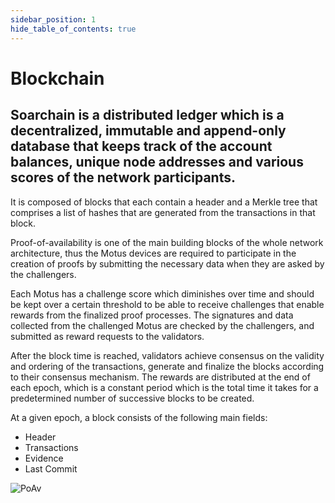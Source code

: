 ```yaml
---
sidebar_position: 1
hide_table_of_contents: true
---
```


# Blockchain

>
## Soarchain is a distributed ledger which is a decentralized, immutable and append-only database that keeps track of the account balances, unique node addresses and various scores of the network participants.

 It is composed of blocks that each contain a header and a Merkle tree that comprises a list of hashes that are generated from the transactions in that block.

 Proof-of-availability is one of the main building blocks of the whole network architecture, thus the Motus devices are required to participate in the creation of proofs by submitting the necessary data when they are asked by the challengers.

 Each Motus has a challenge score which diminishes over time and should be kept over a certain threshold to be able to receive challenges that enable rewards from the finalized proof processes. The signatures and data collected from the challenged Motus are checked by the challengers, and submitted as reward requests to the validators.

 After the block time is reached, validators achieve consensus on the validity and ordering of the transactions, generate and finalize the blocks according to their consensus mechanism. The rewards are distributed at the end of each epoch, which is a constant period which is the total time it takes for a predetermined number of successive blocks to be created.

At a given epoch, a block consists of the following main fields:

- Header
- Transactions
- Evidence
- Last Commit

![PoAv](/img/poa1.gif)